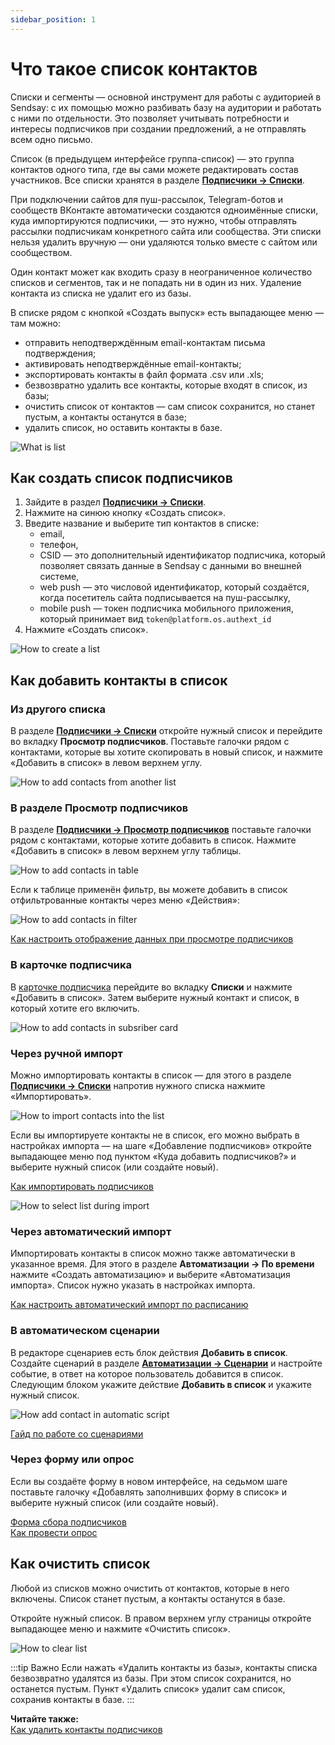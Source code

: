 ```yaml
---
sidebar_position: 1
---
```


# Что такое список контактов

Списки и сегменты — основной инструмент для работы с аудиторией в Sendsay: с их помощью можно разбивать базу на аудитории и работать с ними по отдельности. Это позволяет учитывать потребности и интересы подписчиков при создании предложений, а не отправлять всем одно письмо.

Список (в предыдущем интерфейсе группа-список) — это группа контактов одного типа, где вы сами можете редактировать состав участников. Все списки хранятся в разделе [**Подписчики → Списки**](https://app.sendsay.ru/subscribers/lists).

При подключении сайтов для пуш-рассылок, Telegram-ботов и сообществ ВКонтакте автоматически создаются одноимённые списки, куда импортируются подписчики, — это нужно, чтобы отправлять рассылки подписчикам конкретного сайта или сообщества. Эти списки нельзя удалить вручную — они удаляются только вместе с сайтом или сообществом.

Один контакт может как входить сразу в неограниченное количество списков и сегментов, так и не попадать ни в один из них. Удаление контакта из списка не удалит его из базы.

В списке рядом с кнопкой «Создать выпуск» есть выпадающее меню — там можно:

- отправить неподтверждённым email-контактам письма подтверждения;
- активировать неподтверждённые email-контакты;
- экспортировать контакты в файл формата .csv или .xls;
- безвозвратно удалить все контакты, которые входят в список, из базы;
- очистить список от контактов — сам список сохранится, но станет пустым, а контакты останутся в базе;
- удалить список, но оставить контакты в базе.

![What is  list](/img/subscribers/lists-and-segments\what-is-list/what-is-list.png) <br/>

## Как создать список подписчиков

1. Зайдите в раздел [**Подписчики → Списки**](https://app.sendsay.ru/subscribers/lists).
2. Нажмите на синюю кнопку «Создать список».
3. Введите название и выберите тип контактов в списке:
   - email,
   - телефон,
   - CSID — это дополнительный идентификатор подписчика, который позволяет связать данные в Sendsay с данными во внешней системе,
   - web push — это числовой идентификатор, который создаётся, когда посетитель сайта подписывается на пуш-рассылку,
   - mobile push — токен подписчика мобильного приложения, который принимает вид `token@platform.os.authext_id`
4. Нажмите «Создать список».

![How to create a list](/img/subscribers/lists-and-segments\what-is-list/how-to-create-a-list.gif) <br/>

## Как добавить контакты в список

### Из другого списка

В разделе [**Подписчики → Списки**](https://app.sendsay.ru/subscribers/lists) откройте нужный список и перейдите во вкладку **Просмотр подписчиков**. Поставьте галочки рядом с контактами, которые вы хотите скопировать в новый список, и нажмите «Добавить в список» в левом верхнем углу.

![How to add contacts from another list](/img/subscribers/lists-and-segments\what-is-list/how-to-add-contacts-from-another-list.png) <br/>

### В разделе Просмотр подписчиков

В разделе [**Подписчики → Просмотр подписчиков**](https://app.sendsay.ru/subscribers/contacts) поставьте галочки рядом с контактами, которые хотите добавить в список. Нажмите «Добавить в список» в левом верхнем углу таблицы.

![How to add contacts in table](/img/subscribers/lists-and-segments\what-is-list/how-to-add-contacts-in-table.png)

Если к таблице применён фильтр, вы можете добавить в список отфильтрованные контакты через меню «Действия»:

![How to add contacts in filter](/img/subscribers/lists-and-segments\what-is-list/how-to-add-contacts-in-filter.png)

[Как настроить отображение данных при просмотре подписчиков](https://docs.sendsay.ru/subscribers/contacts/how-to-display-data/)

### В карточке подписчика

В [карточке подписчика](https://docs.sendsay.ru/subscribers/subscriber-data/subscriber-profile/) перейдите во вкладку **Списки** и нажмите «Добавить в список». Затем выберите нужный контакт и список, в который хотите его включить.

![How to add contacts in subsriber card](/img/subscribers/lists-and-segments\what-is-list/how-add-contact-in-subsriber-card.gif)

### Через ручной импорт

Можно импортировать контакты в список — для этого в разделе [**Подписчики → Списки**](https://app.sendsay.ru/subscribers/lists) напротив нужного списка нажмите «Импортировать».

![How to import contacts into the list](/img/subscribers/lists-and-segments\what-is-list/how-to-import-contacts-into-the-list.png) <br/>

Если вы импортируете контакты не в список, его можно выбрать в настройках импорта — на шаге «Добавление подписчиков» откройте выпадающее меню под пунктом «Куда добавить подписчиков?» и выберите нужный список (или создайте новый).

[Как импортировать подписчиков](https://docs.sendsay.ru/subscribers/import-and-export/how-to-import-subscribers)

![How to select list during import](/img/subscribers/lists-and-segments\what-is-list/how-to-select-list-during-import.png) <br/>

### Через автоматический импорт

Импортировать контакты в список можно также автоматически в указанное время. Для этого в разделе **Автоматизации → По времени** нажмите «Создать автоматизацию» и выберите «Автоматизация импорта». Список нужно указать в настройках импорта.

[Как настроить автоматический импорт по расписанию](https://docs.sendsay.ru/automations/autoimport/how-to-set-autoimport)

### В автоматическом сценарии

В редакторе сценариев есть блок действия **Добавить в список**. Создайте сценарий в разделе [**Автоматизации → Сценарии**](https://app.sendsay.ru/automation/workflows) и настройте событие, в ответ на которое пользователь добавится в список. Следующим блоком укажите действие **Добавить в список** и укажите нужный список.

![How add contact in automatic script](/img/subscribers/lists-and-segments\what-is-list/how-add-contact-in-automatic-script.png)

[Гайд по работе со сценариями](https://docs.sendsay.ru/automations/automation-with-workflows/workflow-guide/)

### Через форму или опрос

Если вы создаёте форму в новом интерфейсе, на седьмом шаге поставьте галочку «Добавлять заполнивших форму в список» и выберите нужный список (или создайте новый).

[Форма сбора подписчиков](https://docs.sendsay.ru/forms/signup-forms)<br/>
[Как провести опрос](https://docs.sendsay.ru/forms/how-to-conduct-a-poll)

## Как очистить список

Любой из списков можно очистить от контактов, которые в него включены. Список станет пустым, а контакты останутся в базе.

Откройте нужный список. В правом верхнем углу страницы откройте выпадающее меню и нажмите «Очистить список».

![How to clear list](/img/subscribers/lists-and-segments\what-is-list/how-to-clear-list.png)

:::tip Важно
Если нажать «Удалить контакты из базы», контакты списка безвозвратно удалятся из базы. При этом список сохранится, но останется пустым. Пункт «Удалить список» удалит сам список, сохранив контакты в базе.
:::

**Читайте также:**<br/>
[Как удалить контакты подписчиков](https://docs.sendsay.ru/subscribers/contacts/how-to-delete-contacts/)

